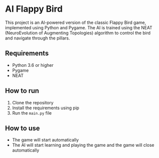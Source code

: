 # AI Flappy Bird

This project is an AI-powered version of the classic Flappy Bird game, implemented using Python and Pygame. The AI is trained using the NEAT (NeuroEvolution of Augmenting Topologies) algorithm to control the bird and navigate through the pillars.

## Requirements

* Python 3.6 or higher
* Pygame
* NEAT

## How to run

1. Clone the repository
2. Install the requirements using pip
3. Run the `main.py` file

## How to use

* The game will start automatically
* The AI will start learning and playing the game and the game will close automatically
